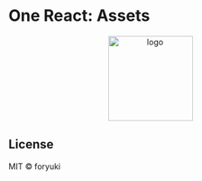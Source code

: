 # One React: Assets

<p align="center"><img width="150" src="https://cdn.rawgit.com/one-react/assets/0138f4cd/logo%402x.png" alt="logo"></p>

## License

MIT &copy; foryuki

